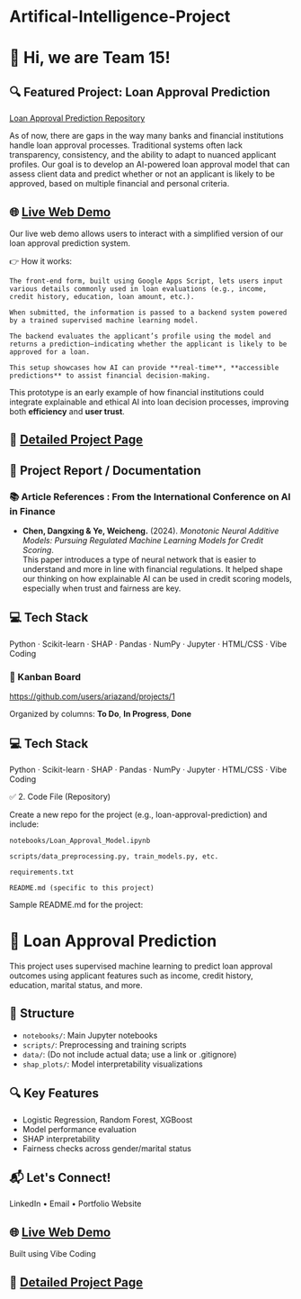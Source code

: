 # Artifical-Intelligence-Project

# 👋 Hi, we are Team 15!

## 🔍 Featured Project: Loan Approval Prediction
[Loan Approval Prediction Repository](https://github.com/ariazand/loan-approval-prediction)

As of now, there are gaps in the way many banks and financial institutions handle loan approval processes. Traditional systems often lack transparency, consistency, and the ability to adapt to nuanced applicant profiles. Our goal is to develop an AI-powered loan approval model that can assess client data and predict whether or not an applicant is likely to be approved, based on multiple financial and personal criteria.


## 🌐 [Live Web Demo](https://script.google.com/macros/s/AKfycby2SsZ1k9NDGLgtGwHcbn6EhHlDICunmO-n9LS2GBy1VmtwUA7WYdUmLXMZbMnTsvDtPg/exec)

Our live web demo allows users to interact with a simplified version of our loan approval prediction system.

👉 How it works:

    The front-end form, built using Google Apps Script, lets users input various details commonly used in loan evaluations (e.g., income, credit history, education, loan amount, etc.).

    When submitted, the information is passed to a backend system powered by a trained supervised machine learning model.

    The backend evaluates the applicant’s profile using the model and returns a prediction—indicating whether the applicant is likely to be approved for a loan.

    This setup showcases how AI can provide **real-time**, **accessible predictions** to assist financial decision-making.

This prototype is an early example of how financial institutions could integrate explainable and ethical AI into loan decision processes, improving both **efficiency** and **user trust**.

## 📄 [Detailed Project Page](https://your-loan-approval-project-page-link.com)

## 📄 Project Report / Documentation

### 📚 Article References : From the International Conference on AI in Finance

- **Chen, Dangxing & Ye, Weicheng.** (2024). *Monotonic Neural Additive Models: Pursuing Regulated Machine Learning Models for Credit Scoring*.  
  This paper introduces a type of neural network that is easier to understand and more in line with financial regulations. It helped shape our thinking on how explainable AI can be used in credit scoring models, especially when trust and fairness are key.

## 💻 Tech Stack
Python · Scikit-learn · SHAP · Pandas · NumPy · Jupyter · HTML/CSS · Vibe Coding

### 🧠 Kanban Board
https://github.com/users/ariazand/projects/1

Organized by columns: **To Do**, **In Progress**, **Done**

## 💻 Tech Stack
Python · Scikit-learn · SHAP · Pandas · NumPy · Jupyter · HTML/CSS · Vibe Coding

✅ 2. Code File (Repository)

Create a new repo for the project (e.g., loan-approval-prediction) and include:

    notebooks/Loan_Approval_Model.ipynb

    scripts/data_preprocessing.py, train_models.py, etc.

    requirements.txt

    README.md (specific to this project)

Sample README.md for the project:

# 🏦 Loan Approval Prediction

This project uses supervised machine learning to predict loan approval outcomes using applicant features such as income, credit history, education, marital status, and more.

## 📁 Structure

- `notebooks/`: Main Jupyter notebooks
- `scripts/`: Preprocessing and training scripts
- `data/`: (Do not include actual data; use a link or .gitignore)
- `shap_plots/`: Model interpretability visualizations

## 🔍 Key Features
- Logistic Regression, Random Forest, XGBoost
- Model performance evaluation
- SHAP interpretability
- Fairness checks across gender/marital status

## 📬 Let's Connect!
LinkedIn • Email • Portfolio Website

## 🌐 [Live Web Demo](https://your-vibe-coding-link.com)
Built using Vibe Coding

## 📄 [Detailed Project Page](https://your-loan-approval-project-page-link.com)
